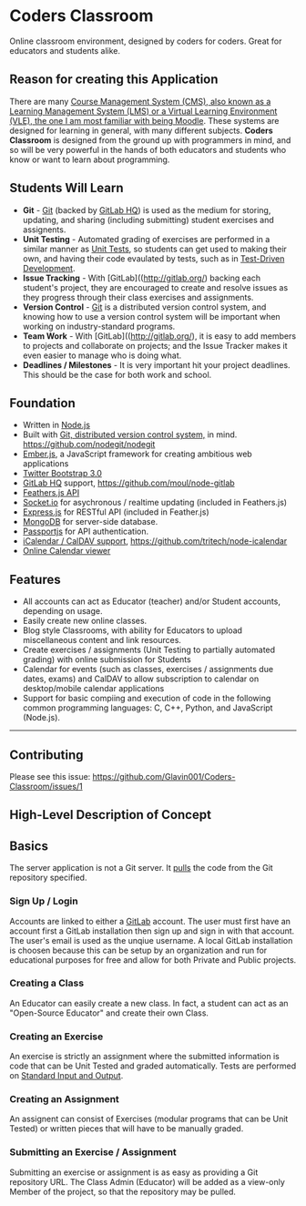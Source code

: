 Coders Classroom
================

Online classroom environment, designed by coders for coders. Great for educators and students alike.

## Reason for creating this Application
There are many [Course Management System (CMS), also known as a Learning Management System (LMS) or a Virtual Learning Environment (VLE), the one I am most familiar with being Moodle](https://moodle.org/). These systems are designed for learning in general, with many different subjects. **Coders Classroom** is designed from the ground up with programmers in mind, and so will be very powerful in the hands of both educators and students who know or want to learn about programming.

## Students Will Learn
- **Git** - [Git](http://git-scm.com/) (backed by [GitLab HQ](http://gitlab.org/)) is used as the medium for storing, updating, and sharing (including submitting) student exercises and assignents.
- **Unit Testing** - Automated grading of exercises are performed in a similar manner as [Unit Tests](http://en.wikipedia.org/wiki/Unit_testing), so students can get used to making their own, and having their code evaulated by tests, such as in [Test-Driven Development](http://en.wikipedia.org/wiki/Test-driven_development).
- **Issue Tracking** - With [GitLab]((http://gitlab.org/) backing each student's project, they are encouraged to create and resolve issues as they progress through their class exercises and assignments.
- **Version Control** - [Git](http://git-scm.com/) is a distributed version control system, and knowing how to use a version control system will be important when working on industry-standard programs.
- **Team Work** - With [GitLab]((http://gitlab.org/), it is easy to add members to projects and collaborate on projects; and the Issue Tracker makes it even easier to manage who is doing what.
- **Deadlines / Milestones** - It is very important hit your project deadlines. This should be the case for both work and school.

## Foundation
- Written in [Node.js](http://nodejs.org/)
- Built with [Git, distributed version control system,](http://git-scm.com/) in mind. https://github.com/nodegit/nodegit
- [Ember.js](http://emberjs.com/), a JavaScript framework for creating ambitious web applications
- [Twitter Bootstrap 3.0](http://getbootstrap.com/)
- [GitLab HQ](http://gitlab.org/) support, https://github.com/moul/node-gitlab
- [Feathers.js API](http://feathersjs.com/)
- [Socket.io](http://socket.io/) for asychronous / realtime updating (included in Feathers.js)
- [Express.js](http://expressjs.com/) for RESTful API (included in Feather.js)
- [MongoDB](http://www.mongodb.org/) for server-side database.
- [Passportjs](http://passportjs.org/) for API authentication.
- [iCalendar / CalDAV support](http://en.wikipedia.org/wiki/ICalendar), https://github.com/tritech/node-icalendar
- [Online Calendar viewer](http://arshaw.com/fullcalendar/)

## Features
- All accounts can act as Educator (teacher) and/or Student accounts, depending on usage.
- Easily create new online classes.
- Blog style Classrooms, with ability for Educators to upload miscellaneous content and link resources. 
- Create exercises / assignments (Unit Testing to partially automated grading) with online submission for Students
- Calendar for events (such as classes, exercises / assignments due dates, exams) and CalDAV to allow subscription to calendar on desktop/mobile calendar applications
- Support for basic compiing and execution of code in the following common programming languages: C, C++, Python, and JavaScript (Node.js).

-----

## Contributing

Please see this issue: https://github.com/Glavin001/Coders-Classroom/issues/1


## High-Level Description of Concept

## Basics
The server application is not a Git server. 
It [pulls](https://www.kernel.org/pub/software/scm/git/docs/git-pull.html) the code from the Git repository specified. 

### Sign Up / Login
Accounts are linked to either a [GitLab](http://gitlab.org/) account.
The user must first have an account first a GitLab installation then sign up and sign in with that account. The user's email is used as the unqiue username. A local GitLab installation is choosen because this can be setup by an organization and run for educational purposes for free and allow for both Private and Public projects.

### Creating a Class
An Educator can easily create a new class. In fact, a student can act as an "Open-Source Educator" and create their own Class.

### Creating an Exercise
An exercise is strictly an assignment where the submitted information is code that can be Unit Tested and graded automatically. Tests are performed on [Standard Input and Output](http://en.wikipedia.org/wiki/Standard_streams#Standard_input_.28stdin.29).

### Creating an Assignment
An assignent can consist of Exercises (modular programs that can be Unit Tested) or written pieces that will have to be manually graded.

### Submitting an Exercise / Assignment
Submitting an exercise or assignment is as easy as providing a Git repository URL. The Class Admin (Educator) will be added as a view-only Member of the project, so that the repository may be pulled.

